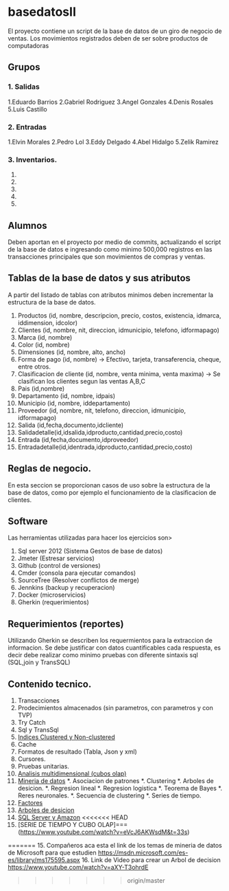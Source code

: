 # basedatosII
El proyecto contiene un script de la base de datos de un giro de negocio de ventas.   Los movimientos registrados deben de ser sobre productos de computadoras

## Grupos

### 1. Salidas

  1.Eduardo Barrios
  2.Gabriel Rodriguez
  3.Angel Gonzales
  4.Denis Rosales
  5.Luis Castillo	
  
### 2. Entradas
  1.Elvin Morales
  2.Pedro Lol
  3.Eddy Delgado
  4.Abel Hidalgo
  5.Zelik Ramirez
  
### 3. Inventarios.
  1.
  2.
  3.
  4.
  5.
  


## Alumnos
Deben aportan en el proyecto por medio de commits, actualizando el script de la base de datos e ingresando como minimo 500,000 registros en las transacciones principales que son movimientos de compras y ventas.

## Tablas de la base de datos y sus atributos
A partir del listado de tablas con atributos minimos deben incrementar la estructura de la base de datos.  

1. Productos (id, nombre, descripcion, precio, costos, existencia, idmarca, iddimension, idcolor)
2. Clientes (id, nombre, nit, direccion, idmunicipio, telefono, idformapago)
3. Marca (id, nombre)
4. Color (id, nombre)
5. Dimensiones  (id, nombre, alto, ancho)
6. Forma de pago (id, nombre) -> Efectivo, tarjeta, transaferencia, cheque, entre otros.
7. Clasificacion de cliente (id, nombre, venta minima, venta maxima) -> Se clasifican los clientes segun las ventas A,B,C
8. Pais (id,nombre)
9. Departamento (id, nombre, idpais)
10. Municipio (id, nombre, iddepartamento)
11. Proveedor (id, nombre, nit, telefono, direccion, idmunicipio, idformapago)
12. Salida (id,fecha,documento,idcliente)
13. Salidadetalle(id,idsalida,idproducto,cantidad,precio,costo)
14. Entrada (id,fecha,documento,idproveedor)
15. Entradadetalle(id,identrada,idproducto,cantidad,precio,costo)

## Reglas de negocio.
En esta seccion se proporcionan casos de uso sobre la estructura de la base de datos, como por ejemplo el funcionamiento de la clasificacion de clientes.

## Software
Las herramientas utilizadas para hacer los ejercicios son>

1. Sql server 2012 (Sistema Gestos de base de datos)
2. Jmeter (Estresar servicios)
3. Github (control de versiones)
4. Cmder (consola para ejecutar comandos)
5. SourceTree (Resolver conflictos de merge)
6. Jennkins (backup y recuperacion)
7. Docker (microservicios)
8. Gherkin (requerimientos)


## Requerimientos (reportes)
Utilizando Gherkin se describen los requermientos para la extraccion de informacion.  Se debe justificar con datos cuantificables cada respuesta, es decir debe realizar como minimo pruebas con diferente sintaxis sql (SQL,join y TransSQL)

## Contenido tecnico.
1. Transacciones
2. Prodecimientos almacenados (sin parametros, con parametros y con TVP)
3. Try Catch 
4. Sql y TransSql
5. [Indices Clustered y Non-clustered](http://www.ticout.com/blog/2012/08/29/sql-server-diferencias-entre-clustered-index-y-non-clustered-index/)
6. Cache
7. Formatos de resultado (Tabla, Json y xml)
8. Cursores.
9. Pruebas unitarias.
10. [Analisis multidimensional (cubos olap)](https://www.youtube.com/watch?v=PDqmZY1msZs)
11. [Mineria de datos](https://www.youtube.com/watch?v=hbiRtv2WxDY)
  *. Asociacion de patrones
  *. Clustering
  *. Arboles de desicion.
  *. Regresion lineal
  *. Regresion logistica
  *. Teorema de Bayes
  *. Reres neuronales.
  *. Secuencia de clustering
  *. Series de tiempo.
13. [Factores](https://miblogtecnico.wordpress.com/2014/03/18/mineria-de-datos-en-sql-server-2012/)  
14. [Arboles de desicion](https://www.youtube.com/watch?v=ss1_BehIU1g)
12. [SQL Server y Amazon](https://www.youtube.com/watch?v=K8gSaS_E4JM)
<<<<<<< HEAD
13. [SERIE DE TIEMPO Y CUBO OLAP]===(https://www.youtube.com/watch?v=eVcJ6AKWsdM&t=33s)

=======
15. Compañeros aca esta el link de los temas de mineria de datos de Microsoft para que estudien  https://msdn.microsoft.com/es-es/library/ms175595.aspx
16. Link de Video para crear un Arbol de decision  https://www.youtube.com/watch?v=aXY-T3ohrdE
>>>>>>> origin/master
